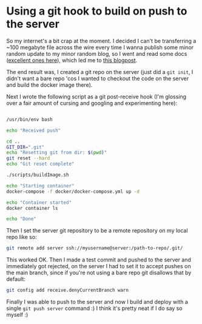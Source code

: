 # Using a git hook to build on push to the server

So my internet's a bit crap at the moment. I decided I can't be transferring a ~100 megabyte file across the wire every time I wanna publish some minor random update to my minor random blog, so I went and read some docs ([excellent ones here](https://githooks.com/)), which led me to [this blogpost](http://ryanflorence.com/deploying-websites-with-a-tiny-git-hook/).

The end result was, I created a git repo on the server (just did a `git init`, I didn't want a bare repo 'cos I wanted to checkout the code on the server and build the docker image there).

Next I wrote the following script as a git post-receive hook (I'm glossing over a fair amount of cursing and googling and experimenting here):

```bash

/usr/bin/env bash

echo "Received push"

cd ..
GIT_DIR=".git"
echo "Resetting git from dir: $(pwd)"
git reset --hard
echo "Git reset complete"

./scripts/buildImage.sh

echo "Starting container"
docker-compose -f docker/docker-compose.yml up -d

echo "Container started"
docker container ls

echo "Done"

```

Then I set the server git repository to be a remote repository on my local repo like so:

```bash
git remote add server ssh://myusername@server:/path-to-repo/.git/
```

This worked OK. Then I made a test commit and pushed to the server and immediately got rejected, on the server I had to set it to accept pushes on the main branch, since if you're not using a bare repo git disallows that by default:

```bash
git config add receive.denyCurrentBranch warn
```

Finally I was able to push to the server and now I build and deploy with a single `git push server` command :) I think it's pretty neat if I do say so myself :)
